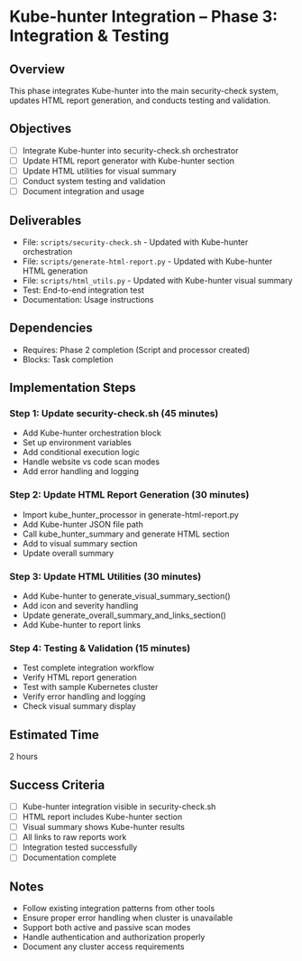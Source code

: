 # Kube-hunter Integration – Phase 3: Integration & Testing

## Overview
This phase integrates Kube-hunter into the main security-check system, updates HTML report generation, and conducts testing and validation.

## Objectives
- [ ] Integrate Kube-hunter into security-check.sh orchestrator
- [ ] Update HTML report generator with Kube-hunter section
- [ ] Update HTML utilities for visual summary
- [ ] Conduct system testing and validation
- [ ] Document integration and usage

## Deliverables
- File: `scripts/security-check.sh` - Updated with Kube-hunter orchestration
- File: `scripts/generate-html-report.py` - Updated with Kube-hunter HTML generation
- File: `scripts/html_utils.py` - Updated with Kube-hunter visual summary
- Test: End-to-end integration test
- Documentation: Usage instructions

## Dependencies
- Requires: Phase 2 completion (Script and processor created)
- Blocks: Task completion

## Implementation Steps

### Step 1: Update security-check.sh (45 minutes)
- Add Kube-hunter orchestration block
- Set up environment variables
- Add conditional execution logic
- Handle website vs code scan modes
- Add error handling and logging

### Step 2: Update HTML Report Generation (30 minutes)
- Import kube_hunter_processor in generate-html-report.py
- Add Kube-hunter JSON file path
- Call kube_hunter_summary and generate HTML section
- Add to visual summary section
- Update overall summary

### Step 3: Update HTML Utilities (30 minutes)
- Add Kube-hunter to generate_visual_summary_section()
- Add icon and severity handling
- Update generate_overall_summary_and_links_section()
- Add Kube-hunter to report links

### Step 4: Testing & Validation (15 minutes)
- Test complete integration workflow
- Verify HTML report generation
- Test with sample Kubernetes cluster
- Verify error handling and logging
- Check visual summary display

## Estimated Time
2 hours

## Success Criteria
- [ ] Kube-hunter integration visible in security-check.sh
- [ ] HTML report includes Kube-hunter section
- [ ] Visual summary shows Kube-hunter results
- [ ] All links to raw reports work
- [ ] Integration tested successfully
- [ ] Documentation complete

## Notes
- Follow existing integration patterns from other tools
- Ensure proper error handling when cluster is unavailable
- Support both active and passive scan modes
- Handle authentication and authorization properly
- Document any cluster access requirements


